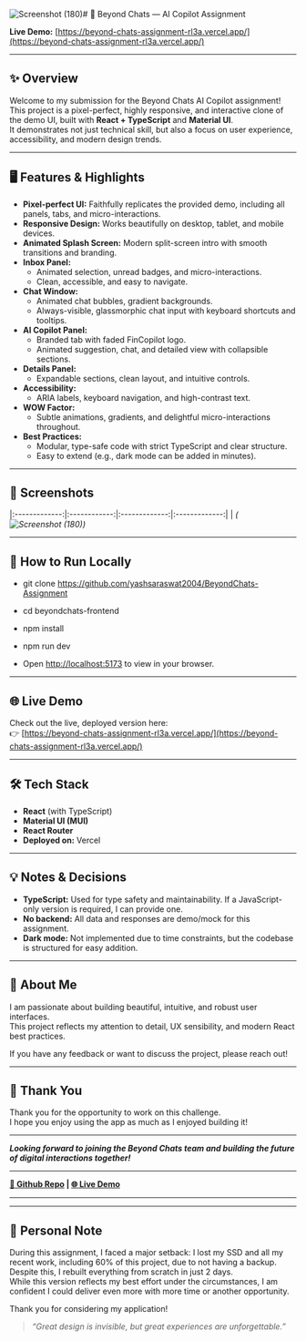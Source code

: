 ![Screenshot (180)](https://github.com/user-attachments/assets/07d961f0-5ec2-4fcd-8a36-a0a1cb6c7262)# 🚀 Beyond Chats — AI Copilot Assignment

**Live Demo:** [https://beyond-chats-assignment-rl3a.vercel.app/](https://beyond-chats-assignment-rl3a.vercel.app/)

---

## ✨ Overview

Welcome to my submission for the Beyond Chats AI Copilot assignment!  
This project is a pixel-perfect, highly responsive, and interactive clone of the demo UI, built with **React + TypeScript** and **Material UI**.  
It demonstrates not just technical skill, but also a focus on user experience, accessibility, and modern design trends.

---

## 🖥️ Features & Highlights

- **Pixel-perfect UI:** Faithfully replicates the provided demo, including all panels, tabs, and micro-interactions.
- **Responsive Design:** Works beautifully on desktop, tablet, and mobile devices.
- **Animated Splash Screen:** Modern split-screen intro with smooth transitions and branding.
- **Inbox Panel:**  
  - Animated selection, unread badges, and micro-interactions.
  - Clean, accessible, and easy to navigate.
- **Chat Window:**  
  - Animated chat bubbles, gradient backgrounds.
  - Always-visible, glassmorphic chat input with keyboard shortcuts and tooltips.
- **AI Copilot Panel:**  
  - Branded tab with faded FinCopilot logo.
  - Animated suggestion, chat, and detailed view with collapsible sections.
- **Details Panel:**  
  - Expandable sections, clean layout, and intuitive controls.
- **Accessibility:**  
  - ARIA labels, keyboard navigation, and high-contrast text.
- **WOW Factor:**  
  - Subtle animations, gradients, and delightful micro-interactions throughout.
- **Best Practices:**  
  - Modular, type-safe code with strict TypeScript and clear structure.
  - Easy to extend (e.g., dark mode can be added in minutes).

---

## 📱 Screenshots
|:-------------:|:------------:|:-------------:|:-------------:|
| *(![Screenshot (180)](https://github.com/user-attachments/assets/aaa8bb72-30ca-491a-8348-01611be29fd6))*

---

## 🚦 How to Run Locally

- git clone https://github.com/yashsaraswat2004/BeyondChats-Assignment
- cd beyondchats-frontend
- npm install
- npm run dev


- Open [http://localhost:5173](http://localhost:5173) to view in your browser.

---

## 🌐 Live Demo

Check out the live, deployed version here:  
👉 [https://beyond-chats-assignment-rl3a.vercel.app/](https://beyond-chats-assignment-rl3a.vercel.app/)

---

## 🛠️ Tech Stack

- **React** (with TypeScript)
- **Material UI (MUI)**
- **React Router**
- **Deployed on:** Vercel

---

## 💡 Notes & Decisions

- **TypeScript:** Used for type safety and maintainability. If a JavaScript-only version is required, I can provide one.
- **No backend:** All data and responses are demo/mock for this assignment.
- **Dark mode:** Not implemented due to time constraints, but the codebase is structured for easy addition.

---

## 🤝 About Me

I am passionate about building beautiful, intuitive, and robust user interfaces.  
This project reflects my attention to detail, UX sensibility, and modern React best practices.

If you have any feedback or want to discuss the project, please reach out!

---

## 🙏 Thank You

Thank you for the opportunity to work on this challenge.  
I hope you enjoy using the app as much as I enjoyed building it!

---

**_Looking forward to joining the Beyond Chats team and building the future of digital interactions together!_**

---

**[🔗 Github Repo](https://github.com/yashsaraswat2004/BeyondChats-Assignment) | [🌐 Live Demo](https://beyond-chats-assignment-rl3a.vercel.app/)**

---

---

## 💪 Personal Note

During this assignment, I faced a major setback: I lost my SSD and all my recent work, including 60% of this project, due to not having a backup.  
Despite this, I rebuilt everything from scratch in just 2 days.  
While this version reflects my best effort under the circumstances, I am confident I could deliver even more with more time or another opportunity.

Thank you for considering my application!


> _“Great design is invisible, but great experiences are unforgettable.”_
